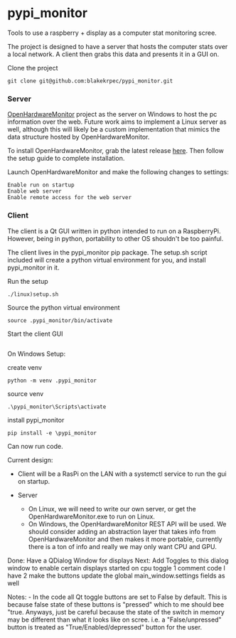 # pypi_monitor
Tools to use a raspberry + display as a computer stat monitoring scree. 

The project is designed to have a server that hosts the computer stats over a local network. A client then grabs this data and presents it in a GUI on. 

Clone the project
```
git clone git@github.com:blakekrpec/pypi_monitor.git
```

### Server
[OpenHardwareMonitor](https://github.com/hexagon-oss/openhardwaremonitor) project as the server on Windows to host the pc information over the web. Future work aims to implement a Linux server as well, although this will likely be a custom implementation that mimics the data structure hosted by OpenHardwareMonitor.

To install OpenHardwareMonitor, grab the latest release [here](https://github.com/hexagon-oss/openhardwaremonitor/releases). Then follow the setup guide to complete installation. 

Launch OpenHardwareMonitor and make the following changes to settings:

    Enable run on startup
    Enable web server
    Enable remote access for the web server

### Client 
The client is a Qt GUI written in python intended to run on a RaspberryPi. However, being in python, portability to other OS shouldn't be too painful. 

The client lives in the pypi_monitor pip package. The setup.sh script included will create a python virtual environment for you, and install pypi_monitor in it.

Run the setup
```
./linux)setup.sh
```
Source the python virtual environment
```
source .pypi_monitor/bin/activate
```
Start the client GUI
```

```

On Windows Setup:

create venv
```
python -m venv .pypi_monitor
```
source venv
```
.\pypi_monitor\Scripts\activate
```
install pypi_monitor 
```
pip install -e \pypi_monitor
```

Can now run code.

Current design:

- Client will be a RasPi on the LAN with a systemctl service to run the gui on startup.

- Server
    - On Linux, we will need to write our own server, or get the OpenHardwareMonitor.exe to run on Linux.
    - On Windows, the OpenHardwareMonitor REST API will be used. We should consider adding an abstraction layer that takes info from OpenHardwareMonitor and then makes it more portable, currently there is a ton of info and really we may only want CPU and GPU. 



Done: 
    Have a QDialog Window for displays
Next:
    Add Toggles to this dialog window to enable certain displays 
        started on cpu toggle 
            1 comment code I have
            2 make the buttons update the global main_window.settings fields as well 

Notes:
    - In the code all Qt toggle buttons are set to False by default. This is because false state of these buttons is "pressed" which to me should bee "true. Anyways, just be careful because the state of the switch in memory may be different than what it looks like on scree. i.e. a "False/unpressed" button is treated as "True/Enabled/depressed" button for the user. 